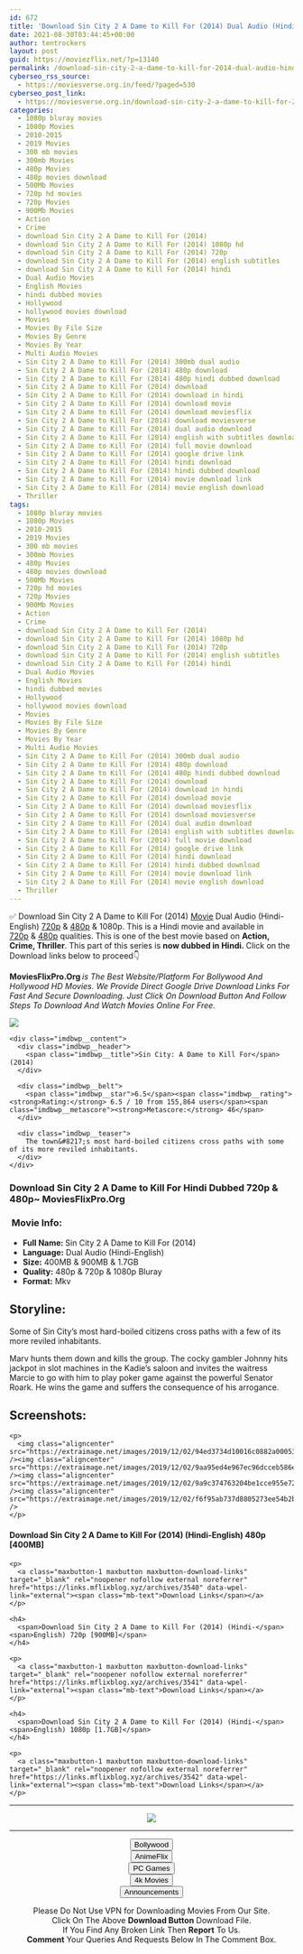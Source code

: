 ```yaml
---
id: 672
title: 'Download Sin City 2 A Dame to Kill For (2014) Dual Audio (Hindi-English) 480p [400MB] || 720p [900MB] || 1080p [1.7GB]'
date: 2021-08-30T03:44:45+00:00
author: tentrockers
layout: post
guid: https://moviezflix.net/?p=13140
permalink: /download-sin-city-2-a-dame-to-kill-for-2014-dual-audio-hindi-english-480p-400mb-720p-900mb-1080p-1-7gb/
cyberseo_rss_source:
  - https://moviesverse.org.in/feed/?paged=530
cyberseo_post_link:
  - https://moviesverse.org.in/download-sin-city-2-a-dame-to-kill-for-2014-hindi-480p-720p-1080p/
categories:
  - 1080p bluray movies
  - 1080p Movies
  - 2010-2015
  - 2019 Movies
  - 300 mb movies
  - 300mb Movies
  - 480p Movies
  - 480p movies download
  - 500Mb Movies
  - 720p hd movies
  - 720p Movies
  - 900Mb Movies
  - Action
  - Crime
  - download Sin City 2 A Dame to Kill For (2014)
  - download Sin City 2 A Dame to Kill For (2014) 1080p hd
  - download Sin City 2 A Dame to Kill For (2014) 720p
  - download Sin City 2 A Dame to Kill For (2014) english subtitles
  - download Sin City 2 A Dame to Kill For (2014) hindi
  - Dual Audio Movies
  - English Movies
  - hindi dubbed movies
  - Hollywood
  - hollywood movies download
  - Movies
  - Movies By File Size
  - Movies By Genre
  - Movies By Year
  - Multi Audio Movies
  - Sin City 2 A Dame to Kill For (2014) 300mb dual audio
  - Sin City 2 A Dame to Kill For (2014) 480p download
  - Sin City 2 A Dame to Kill For (2014) 480p hindi dubbed download
  - Sin City 2 A Dame to Kill For (2014) download
  - Sin City 2 A Dame to Kill For (2014) download in hindi
  - Sin City 2 A Dame to Kill For (2014) download movie
  - Sin City 2 A Dame to Kill For (2014) download moviesflix
  - Sin City 2 A Dame to Kill For (2014) download moviesverse
  - Sin City 2 A Dame to Kill For (2014) dual audio download
  - Sin City 2 A Dame to Kill For (2014) english with subtitles download
  - Sin City 2 A Dame to Kill For (2014) full movie download
  - Sin City 2 A Dame to Kill For (2014) google drive link
  - Sin City 2 A Dame to Kill For (2014) hindi download
  - Sin City 2 A Dame to Kill For (2014) hindi dubbed download
  - Sin City 2 A Dame to Kill For (2014) movie download link
  - Sin City 2 A Dame to Kill For (2014) movie english download
  - Thriller
tags:
  - 1080p bluray movies
  - 1080p Movies
  - 2010-2015
  - 2019 Movies
  - 300 mb movies
  - 300mb Movies
  - 480p Movies
  - 480p movies download
  - 500Mb Movies
  - 720p hd movies
  - 720p Movies
  - 900Mb Movies
  - Action
  - Crime
  - download Sin City 2 A Dame to Kill For (2014)
  - download Sin City 2 A Dame to Kill For (2014) 1080p hd
  - download Sin City 2 A Dame to Kill For (2014) 720p
  - download Sin City 2 A Dame to Kill For (2014) english subtitles
  - download Sin City 2 A Dame to Kill For (2014) hindi
  - Dual Audio Movies
  - English Movies
  - hindi dubbed movies
  - Hollywood
  - hollywood movies download
  - Movies
  - Movies By File Size
  - Movies By Genre
  - Movies By Year
  - Multi Audio Movies
  - Sin City 2 A Dame to Kill For (2014) 300mb dual audio
  - Sin City 2 A Dame to Kill For (2014) 480p download
  - Sin City 2 A Dame to Kill For (2014) 480p hindi dubbed download
  - Sin City 2 A Dame to Kill For (2014) download
  - Sin City 2 A Dame to Kill For (2014) download in hindi
  - Sin City 2 A Dame to Kill For (2014) download movie
  - Sin City 2 A Dame to Kill For (2014) download moviesflix
  - Sin City 2 A Dame to Kill For (2014) download moviesverse
  - Sin City 2 A Dame to Kill For (2014) dual audio download
  - Sin City 2 A Dame to Kill For (2014) english with subtitles download
  - Sin City 2 A Dame to Kill For (2014) full movie download
  - Sin City 2 A Dame to Kill For (2014) google drive link
  - Sin City 2 A Dame to Kill For (2014) hindi download
  - Sin City 2 A Dame to Kill For (2014) hindi dubbed download
  - Sin City 2 A Dame to Kill For (2014) movie download link
  - Sin City 2 A Dame to Kill For (2014) movie english download
  - Thriller
---
```

<div class="thecontent clearfix">
  <p>
    ✅ Download Sin City 2 A Dame to Kill For (2014) <a href="https://moviesverse.org.in/category/movies/" data-wpel-link="internal">Movie</a> Dual Audio (Hindi-English) <a href="https://moviesverse.org.in/720p-movies/" data-wpel-link="internal">720p</a>&nbsp;&&nbsp;<a href="https://moviesverse.org.in/480p-movies/" data-wpel-link="internal">480p</a> & 1080p. This is a Hindi movie and available in <a href="https://moviesverse.org.in/720p-movies/" data-wpel-link="internal">720p</a>&nbsp;&&nbsp;<a href="https://moviesverse.org.in/480p-movies/" data-wpel-link="internal">480p</a> qualities. This is one of the best movie based on <strong>Action, Crime, Thriller</strong>. This part of this series is <strong>now dubbed in <span>Hindi.&nbsp;</span></strong><span>Click on the Download links below to proceed👇</span>
  </p>
  
  <p>
    <strong><span>MoviesFlixPro.Org&nbsp;</span></strong><em>is The Best Website/Platform For Bollywood And Hollywood HD Movies. We Provide Direct Google Drive Download Links For Fast And Secure Downloading. Just Click On Download Button And Follow Steps To&nbsp;Download And Watch Movies Online For Free.</em>
  </p>
  
  <div class="imdbwp imdbwp--movie dark">
    <div class="imdbwp__thumb">
      <a class="imdbwp__link" target="_blank" title="Sin City: A Dame to Kill For" href="https://www.imdb.com/title/tt0458481/" rel="nofollow external noopener noreferrer" data-wpel-link="external"><img class="imdbwp__img" src="https://m.media-amazon.com/images/M/MV5BMjA5ODYwNjgxMF5BMl5BanBnXkFtZTgwMTcwNzAyMjE@._V1_SX300.jpg" /></a>
    </div>
    
    <div class="imdbwp__content">
      <div class="imdbwp__header">
        <span class="imdbwp__title">Sin City: A Dame to Kill For</span> (2014)
      </div>
      
      <div class="imdbwp__belt">
        <span class="imdbwp__star">6.5</span><span class="imdbwp__rating"><strong>Rating:</strong> 6.5 / 10 from 155,864 users</span><span class="imdbwp__metascore"><strong>Metascore:</strong> 46</span>
      </div>
      
      <div class="imdbwp__teaser">
        The town&#8217;s most hard-boiled citizens cross paths with some of its more reviled inhabitants.
      </div>
    </div>
  </div>
  
  <h3>
    <span>Download Sin City 2 A Dame to Kill For Hindi Dubbed 720p & 480p~ MoviesFlixPro.Org</span>
  </h3>
  
  <h3>
    <span>&nbsp;Movie Info:&nbsp;</span>
  </h3>
  
  <ul>
    <li>
      <strong>Full Name: </strong>Sin City 2 A Dame to Kill For (2014)
    </li>
    <li>
      <strong>Language:</strong> Dual Audio (Hindi-English)
    </li>
    <li>
      <strong>Size:</strong> 400MB & 900MB & 1.7GB
    </li>
    <li>
      <strong>Quality:</strong> 480p & 720p & 1080p Bluray
    </li>
    <li>
      <strong>Format:</strong>&nbsp;Mkv
    </li>
  </ul>
  
  <h2>
    <span>Storyline:</span>
  </h2>
  
  <p>
    Some of Sin City’s most hard-boiled citizens cross paths with a few of its more reviled inhabitants.
  </p>
  
  <div>
    Marv hunts them down and kills the group. The cocky gambler Johnny hits jackpot in slot machines in the Kadie’s saloon and invites the waitress Marcie to go with him to play poker game against the powerful Senator Roark. He wins the game and suffers the consequence of his arrogance.
  </div>
  
  <div class="summary_text">
    <h2>
      <span>Screenshots:</span>
    </h2>
    
    <p>
      <img class="aligncenter" src="https://extraimage.net/images/2019/12/02/94ed3734d10016c0882a00053e749a23.jpg" /><img class="aligncenter" src="https://extraimage.net/images/2019/12/02/9aa95ed4e967ec96dcceb586ef48c912.jpg" /><img class="aligncenter" src="https://extraimage.net/images/2019/12/02/9a9c374763204be1cce955e7224c0afc.jpg" /><img class="aligncenter" src="https://extraimage.net/images/2019/12/02/f6f95ab737d8805273ee54b2b14b76a4.jpg" />
    </p>
  </div>
  
  <div class="inline canwrap">
    <h4>
      <span>Download Sin City 2 A Dame to Kill For (2014) (Hindi-English) </span><span>480p&nbsp; [400MB]</span>
    </h4>
    
    <p>
      <a class="maxbutton-1 maxbutton maxbutton-download-links" target="_blank" rel="noopener nofollow external noreferrer" href="https://links.mflixblog.xyz/archives/3540" data-wpel-link="external"><span class="mb-text">Download Links</span></a>
    </p>
    
    <h4>
      <span>Download Sin City 2 A Dame to Kill For (2014) (Hindi-</span><span>English) 720p [900MB]</span>
    </h4>
    
    <p>
      <a class="maxbutton-1 maxbutton maxbutton-download-links" target="_blank" rel="noopener nofollow external noreferrer" href="https://links.mflixblog.xyz/archives/3541" data-wpel-link="external"><span class="mb-text">Download Links</span></a>
    </p>
    
    <h4>
      <span>Download Sin City 2 A Dame to Kill For (2014) (Hindi-</span><span>English) 1080p [1.7GB]</span>
    </h4>
    
    <p>
      <a class="maxbutton-1 maxbutton maxbutton-download-links" target="_blank" rel="noopener nofollow external noreferrer" href="https://links.mflixblog.xyz/archives/3542" data-wpel-link="external"><span class="mb-text">Download Links</span></a>
    </p>
  </div>
</div>

<center>
  </p> 
  
  <hr />
  
  <p>
    <a href="http://gdrivepro.xyz/join.php" data-wpel-link="external" target="_blank" rel="nofollow external noopener noreferrer"><img src="https://i.imgur.com/FhMdWdW.png" /></a>
  </p>
  
  <hr />
  
  <p>
    <a href="https://dogemovies.xyz" target="_blank" data-wpel-link="external" rel="nofollow external noopener noreferrer"><button class="button button5">Bollywood</button></a><br /> <a href="https://animeflix.in" target="_blank" data-wpel-link="external" rel="nofollow external noopener noreferrer"><button class="button button5">AnimeFlix</button></a><br /> <a href="https://gamesflix.net/" target="_blank" data-wpel-link="external" rel="nofollow external noopener noreferrer"><button class="button button5">PC Games</button></a><br /> <a href="https://uhdmovies.in" target="_blank" data-wpel-link="external" rel="nofollow external noopener noreferrer"><button class="button button5">4k Movies</button></a><br /> <a href="https://moviesverse.org.in/announcements/" target="_blank" data-wpel-link="internal" rel="noopener"><button class="button button5">Announcements</button></a>
  </p>
  
  <div class="alert alert-danger">
    Please Do Not Use VPN for Downloading Movies From Our Site.
  </div>
  
  <div class="alert alert-success">
    Click On The Above <strong>Download Button</strong> Download File.
  </div>
  
  <div class="alert alert-warning">
    If You Find Any Broken Link Then <strong>Report</strong> To Us.
  </div>
  
  <div class="alert alert-info">
    <strong>Comment</strong> Your Queries And Requests Below In The Comment Box.
  </div>
  
  <p>
    </center>
  </p>